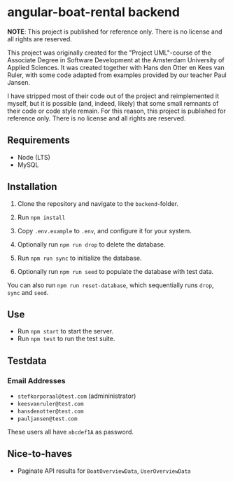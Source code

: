 # angular-boat-rental backend

**NOTE**: This project is published for reference only. There is no license and all rights are reserved.

This project was originally created for the "Project UML"-course of the Associate Degree in Software Development at the Amsterdam University of Applied Sciences. It was created together with Hans den Otter en Kees van Ruler, with some code adapted from examples provided by our teacher Paul Jansen.

I have stripped most of their code out of the project and reimplemented it myself, but it is possible (and, indeed, likely) that some small remnants of their code or code style remain. For this reason, this project is published for reference only. There is no license and all rights are reserved.

## Requirements

- Node (LTS)
- MySQL

## Installation

1. Clone the repository and navigate to the `backend`-folder.
1. Run `npm install`

1. Copy `.env.example` to `.env`, and configure it for your system.

1. Optionally run `npm run drop` to delete the database.
1. Run `npm run sync` to initialize the database.
1. Optionally run `npm run seed` to populate the database with test data.

You can also run `npm run reset-database`, which sequentially runs `drop`, `sync` and `seed`.

## Use

- Run `npm start` to start the server.
- Run `npm test` to run the test suite.

## Testdata

### Email Addresses

- `stefkorporaal@test.com` (admininistrator)
- `keesvanruler@test.com`
- `hansdenotter@test.com`
- `pauljansen@test.com`

These users all have `abcdef1A` as password.

## Nice-to-haves

- Paginate API results for `BoatOverviewData`, `UserOverviewData`
